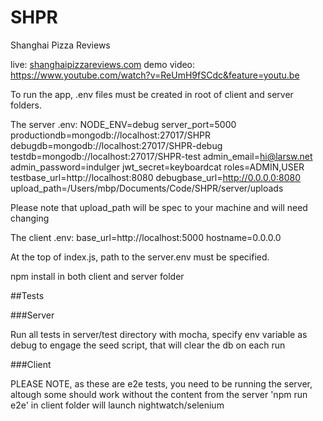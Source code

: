 # SHPR
Shanghai Pizza Reviews 

live: [shanghaipizzareviews.com](http://shanghaipizzareviews.com)
demo video: https://www.youtube.com/watch?v=ReUmH9fSCdc&feature=youtu.be


To run the app, .env files must be created in root of client and server folders. 

The server .env:
NODE_ENV=debug
server_port=5000
productiondb=mongodb://localhost:27017/SHPR
debugdb=mongodb://localhost:27017/SHPR-debug
testdb=mongodb://localhost:27017/SHPR-test
admin_email=hi@larsw.net
admin_password=indulger
jwt_secret=keyboardcat
roles=ADMIN,USER
testbase_url=http://localhost:8080
debugbase_url=http://0.0.0.0:8080
upload_path=/Users/mbp/Documents/Code/SHPR/server/uploads


Please note that upload_path will be spec to your machine and will need changing

The client .env:
base_url=http://localhost:5000
hostname=0.0.0.0


At the top of index.js, path to the server.env must be specified. 

npm install in both client and server folder


##Tests

###Server

Run all tests in server/test directory with mocha, specify env variable as debug to engage the seed script, that will clear the db on each run


###Client

PLEASE NOTE, as these are e2e tests, you need to be running the server, altough some should work without the content from the server
'npm run e2e' in client folder will launch nightwatch/selenium
